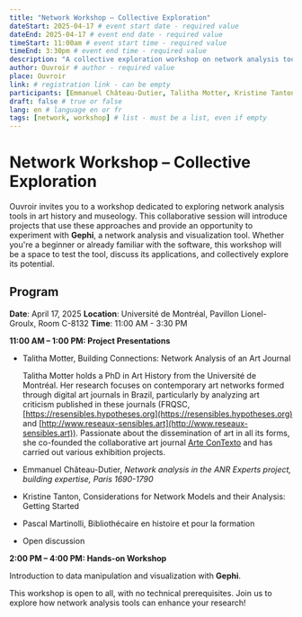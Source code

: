 ```yaml
---
title: "Network Workshop – Collective Exploration"
dateStart: 2025-04-17 # event start date - required value
dateEnd: 2025-04-17 # event end date - required value
timeStart: 11:00am # event start time - required value
timeEnd: 3:30pm # event end time - required value
description: "A collective exploration workshop on network analysis tools in art history and museology" # description - required value
author: Ouvroir # author - required value
place: Ouvroir
link: # registration link - can be empty
participants: [Emmanuel Château-Dutier, Talitha Motter, Kristine Tanton] # list - must be a list, even if empty
draft: false # true or false
lang: en # language en or fr
tags: [network, workshop] # list - must be a list, even if empty
---
```


# **Network Workshop – Collective Exploration**

Ouvroir invites you to a workshop dedicated to exploring network analysis tools in art history and museology. This collaborative session will introduce projects that use these approaches and provide an opportunity to experiment with **Gephi**, a network analysis and visualization tool. Whether you're a beginner or already familiar with the software, this workshop will be a space to test the tool, discuss its applications, and collectively explore its potential.

## Program

**Date**: April 17, 2025
**Location**: Université de Montréal, Pavillon Lionel-Groulx, Room C-8132
**Time**: 11:00 AM - 3:30 PM

**11:00 AM – 1:00 PM: Project Presentations**

- Talitha Motter, Building Connections: Network Analysis of an Art Journal

  Talitha Motter holds a PhD in Art History from the Université de Montréal. Her research focuses on contemporary art networks formed through digital art journals in Brazil, particularly by analyzing art criticism published in these journals (FRQSC,  [https://resensibles.hypotheses.org](https://resensibles.hypotheses.org) and [http://www.reseaux-sensibles.art](http://www.reseaux-sensibles.art)). Passionate about the dissemination of art in all its forms, she co-founded the collaborative art journal [Arte ConTexto](https://artcontexto.com.br) and has carried out various exhibition projects.

- Emmanuel Château-Dutier, *Network analysis in the ANR Experts project, building expertise, Paris 1690-1790*

- Kristine Tanton, Considerations for Network Models and their Analysis: Getting Started

- Pascal Martinolli, Bibliothécaire en histoire et pour la formation

- Open discussion

**2:00 PM – 4:00 PM: Hands-on Workshop**

Introduction to data manipulation and visualization with **Gephi**.

This workshop is open to all, with no technical prerequisites. Join us to explore how network analysis tools can enhance your research!

